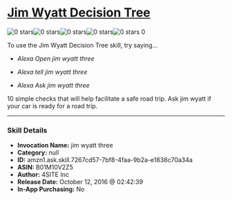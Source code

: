 # [Jim Wyatt Decision Tree](http://alexa.amazon.com/#skills/amzn1.ask.skill.7267cd57-7bf8-4faa-9b2a-e1838c70a34a)
![0 stars](../../images/ic_star_border_black_18dp_1x.png)![0 stars](../../images/ic_star_border_black_18dp_1x.png)![0 stars](../../images/ic_star_border_black_18dp_1x.png)![0 stars](../../images/ic_star_border_black_18dp_1x.png)![0 stars](../../images/ic_star_border_black_18dp_1x.png) 0

To use the Jim Wyatt Decision Tree skill, try saying...

* *Alexa Open jim wyatt three*

* *Alexa tell jim wyatt three*

* *Alexa Ask jim wyatt three*

10 simple checks that will help facilitate a safe road trip.
Ask jim wyatt if your car is ready for a road trip.

***

### Skill Details

* **Invocation Name:** jim wyatt three
* **Category:** null
* **ID:** amzn1.ask.skill.7267cd57-7bf8-4faa-9b2a-e1838c70a34a
* **ASIN:** B01M10V2Z5
* **Author:** 4SITE Inc
* **Release Date:** October 12, 2016 @ 02:42:39
* **In-App Purchasing:** No
